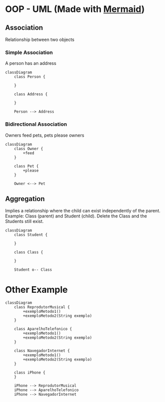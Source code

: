 # OOP - UML (Made with [Mermaid](https://mermaid.js.org/))

## Association

Relationship between two objects

### Simple Association

A person has an address

```mermaid
classDiagram
    class Person {

    }

    class Address {

    }

    Person --> Address
```

### Bidirectional Association

Owners feed pets, pets please owners

```mermaid
classDiagram
    class Owner {
        +feed
    }

    class Pet {
        +please
    }

    Owner <--> Pet
```
## Aggregation

Implies a relationship where the child can exist independently of the parent. Example: Class (parent) and Student (child). Delete the Class and the Students still exist.

```mermaid
classDiagram
    class Student {

    }

    class Class {

    }

    Student o-- Class
```

# Other Example

```mermaid
classDiagram
    class ReprodutorMusical {
        +exemploMetodo1()
        +exemploMetodo2(String exemplo)
    }

    class AparelhoTelefonico {
        +exemploMetodo1()
        +exemploMetodo2(String exemplo)
    }

    class NavegadorInternet {
        +exemploMetodo1()
        +exemploMetodo2(String exemplo)
    }

    class iPhone {
    }

    iPhone --> ReprodutorMusical
    iPhone --> AparelhoTelefonico
    iPhone --> NavegadorInternet
```
